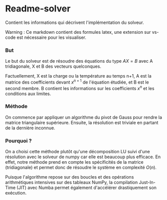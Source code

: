 # Readme-solver
Contient les informations qui décrivent l'implémentation du solveur.

Warning : Ce markdown contient des formules latex, une extension sur vs-code est nécessaire pour les visualiser.

### But

Le but du solveur est de résoudre des équations du type $AX = B$ avec A tridiagonale, X et B des vecteurs quelconques.

Factuellement, X est la charge ou la température au temps n+1, A est la matrice des coefficients devant $x^{n+1}$ de l'équation  étudiée, et B est le second membre. B contient les informations sur les coefficients $x^{n}$ et les conditions aux limites.


### Méthode

On commence par appliquer un algorithme du pivot de Gauss pour rendre la matrice triangulaire supérieure. Ensuite, la résolution est triviale en partant de la dernière inconnue.


### Pourquoi ?

On a choisi cette méthode plutôt qu'une décomposition LU suivi d'une résolution avec le solveur de numpy car elle est beaucoup plus efficace. En effet, notre méthode prend en compte les spécificités de la matrice (tridiagonale) et permet donc de résoudre le système en complexité $O(n)$. 

Puisque l'algorithme repose sur des boucles et des opérations arithmétiques intensives sur des tableaux NumPy, la compilation Just-In-Time (JIT) avec Numba permet également d'accélérer drastiquement son exécution.